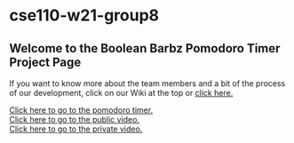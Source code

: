 # cse110-w21-group8
## Welcome to the Boolean Barbz Pomodoro Timer Project Page

If you want to know more about the team members and a bit of the process of our development, click on our Wiki at the top or [click here.](https://github.com/elliscchang/cse110-w21-group8/wiki)


[Click here to go to the pomodoro timer.](https://elliscchang.github.io/cse110-w21-group8) <br/>
[Click here to go to the public video.](https://youtu.be/Gb3nT9bin3c) <br/>
[Click here to go to the private video.]() <br/>
